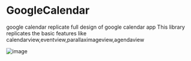 # GoogleCalendar
google calendar replicate full design of google calendar app 
This library replicates the basic features like calendarview,eventview,parallaximageview,agendaview

![image](https://drive.google.com/uc?export=view&id=1XmAKAJDiquy2G-G9gLEi2iYVOl5ACU7F=250x250)
